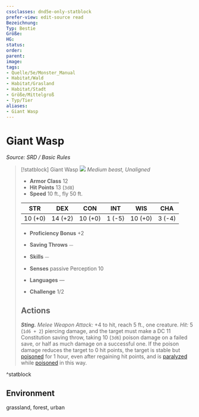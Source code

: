 ```yaml
---
cssclasses: dnd5e-only-statblock
prefer-view: edit-source read
Bezeichnung: 
Typ: Bestie
Größe: 
HG: 
status:
order:
parent:
image: 
tags:
- Quelle/5e/Monster_Manual
- Habitat/Wald
- Habitat/Grasland
- Habitat/Stadt
- Größe/Mittelgroß
- Typ/Tier
aliases:
- Giant Wasp
---
```

# Giant Wasp
*Source: SRD / Basic Rules*  

> [!statblock] Giant Wasp
> ![](compendium/bestiary/beast/token/giant-wasp.png#token)
> *Medium beast, Unaligned*
> 
> - **Armor Class** 12 
> - **Hit Points** 13 (`3d8`)
> - **Speed** 10 ft., fly 50 ft.
> 
> |STR|DEX|CON|INT|WIS|CHA|
> |:---:|:---:|:---:|:---:|:---:|:---:|
> |10 (+0)|14 (+2)|10 (+0)| 1 (-5)|10 (+0)| 3 (-4)|
> 
> - **Proficiency Bonus** +2
> - **Saving Throws** ⏤
> - **Skills** ⏤
> - **Senses** passive Perception 10
> 
> - **Languages** —
> - **Challenge** 1/2
> 
> ## Actions
> 
> ***Sting.*** *Melee Weapon Attack:* +4 to hit, reach 5 ft., one creature. *Hit:* 5 (`1d6 + 2`) piercing damage, and the target must make a DC 11 Constitution saving throw, taking 10 (`3d6`) poison damage on a failed save, or half as much damage on a successful one. If the poison damage reduces the target to 0 hit points, the target is stable but [poisoned](rules/conditions.md#poisoned) for 1 hour, even after regaining hit points, and is [paralyzed](rules/conditions.md#paralyzed) while [poisoned](rules/conditions.md#poisoned) in this way.

^statblock

## Environment

grassland, forest, urban